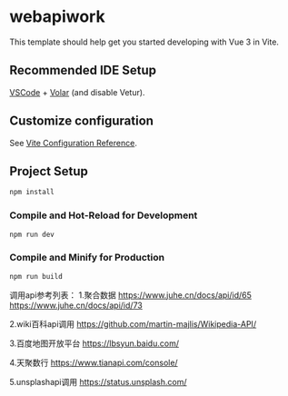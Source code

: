 # webapiwork

This template should help get you started developing with Vue 3 in Vite.

## Recommended IDE Setup

[VSCode](https://code.visualstudio.com/) + [Volar](https://marketplace.visualstudio.com/items?itemName=Vue.volar) (and disable Vetur).

## Customize configuration

See [Vite Configuration Reference](https://vitejs.dev/config/).

## Project Setup

```sh
npm install
```

### Compile and Hot-Reload for Development

```sh
npm run dev
```

### Compile and Minify for Production

```sh
npm run build
```

调用api参考列表：
1.聚合数据
https://www.juhe.cn/docs/api/id/65
https://www.juhe.cn/docs/api/id/73

2.wiki百科api调用
https://github.com/martin-majlis/Wikipedia-API/

3.百度地图开放平台
https://lbsyun.baidu.com/

4.天聚数行
https://www.tianapi.com/console/

5.unsplashapi调用
https://status.unsplash.com/
